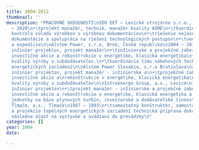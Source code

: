 ```yaml
---
title: 2004-2012
thumbnail: ''
description: "PRACOVNÉ SKÚSENOSTI\nIDO EET – Levické strojárne s.r.o., Levice\n2012
  – 2020\n•\tprojekt manažér, technik, manažér kvality ASME\n•\tkoordinácia výroby,
  kontrola súladu výrobkov s výrobnou dokumentáciou\n•\triešenie nejasností výrobnej
  dokumentácie a spolupráca na riešení technologických postupov\n•\tvedúci dopravy
  a expedície\n\nAlstom Power, s.r.o, Brno, Česká republika\n2004 – 2012\n•\tvedúci
  inžinier projektov, projekt manažér\n•\tinžinierske a projekčné zabezpečenie pre
  investičné akcie a rekonštrukcie v energetike, klasická energetika\n•\tkontrola
  kvality výroby u subdodávateľov.\n•\tkoordinácia tímu nábehových technikov s prevádzkovateľmi
  energetických zariadení\n\nAlstom Power Slovakia, s.r.o Bratislava\n2003 – 2004\n•\tvedúci
  inžinier projektov, projekt manažér - inžinierske a\n•\tprojekčné zabezpečenie pre
  investičné akcie a\nrekonštrukcie v energetike, klasická energetika\n•\tkontrola
  kvality výroby u subdodávateľov\n\nIstroenergo Group, a.s., Levice\n1993 – 2003\n•\tvedúci
  inžinier projektov\n•\tprojekt manažér - inžinierske a projekčné zabezpečenie pre
  investičné akcie a rekonštrukcie v energetike, klasická energetika a kogeneračné
  jednotky na báze plynových turbín, investorské a dodávateľské činnosti a montáže\n\nSES
  Tlmače, a.s., Tlmače\n1987 – 1993\n•\tsamostatný konštruktér, samostatný projektant\n•\tkonštrukcia
  a projekcia tepelných energetických zariadení technická príprava dokumentácie a
  následne účasť na výstavbe a uvádzaní do prevádzky\n"
categories: []
year: 2004
date: 

---
```

